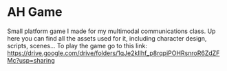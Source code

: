# AH Game

Small platform game I made for my multimodal communications class.
Up here you can find all the assets used for it, including character design, scripts, scenes...
To play the game go to this link: https://drive.google.com/drive/folders/1qJe2kIlhf_p8rqpiPOHRsnroR6ZdZFMc?usp=sharing 

